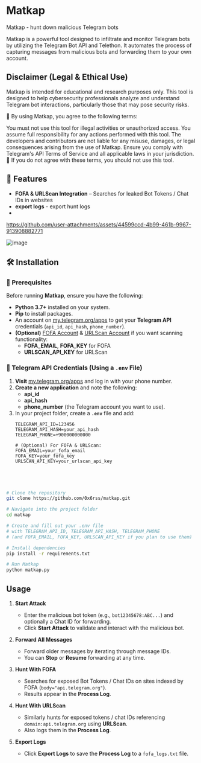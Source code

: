 # Matkap  
Matkap - hunt down malicious Telegram bots  


Matkap is a powerful tool designed to infiltrate and monitor Telegram bots by utilizing the Telegram Bot API and Telethon. It automates the process of capturing messages from malicious bots and forwarding them to your own account.
<br>
## Disclaimer (Legal & Ethical Use)
Matkap is intended for educational and research purposes only. This tool is designed to help cybersecurity professionals analyze and understand Telegram bot interactions, particularly those that may pose security risks.

🔹 By using Matkap, you agree to the following terms:

You must not use this tool for illegal activities or unauthorized access.
You assume full responsibility for any actions performed with this tool.
The developers and contributors are not liable for any misuse, damages, or legal consequences arising from the use of Matkap.
Ensure you comply with Telegram's API Terms of Service and all applicable laws in your jurisdiction.
📌 If you do not agree with these terms, you should not use this tool.


## 📌 Features
 
- **FOFA & URLScan Integration** – Searches for leaked Bot Tokens / Chat IDs in websites
- **export logs** - export hunt logs
- 
  




https://github.com/user-attachments/assets/44599ccd-4b99-461b-9967-913908882771



![image](https://github.com/user-attachments/assets/3b89f9c9-a7a5-48c4-b27d-ef2fc4d128dd)





## 🛠 Installation

### 🔹 Prerequisites
Before running **Matkap**, ensure you have the following:

- **Python 3.7+** installed on your system.
- **Pip** to install packages.
- An account on [my.telegram.org/apps](https://my.telegram.org/apps) to get your **Telegram API** credentials (`api_id`, `api_hash`, `phone_number`).
- **(Optional)** [FOFA Account](https://fofa.info/) & [URLScan Account](https://urlscan.io/) if you want scanning functionality:
  - **FOFA_EMAIL**, **FOFA_KEY** for FOFA
  - **URLSCAN_API_KEY** for URLScan

### 🔹 Telegram API Credentials (Using a `.env` File)

1. **Visit** [my.telegram.org/apps](https://my.telegram.org/apps) and log in with your phone number.  
2. **Create a new application** and note the following:
   - **api_id**
   - **api_hash**
   - **phone_number** (the Telegram account you want to use).
3. In your project folder, create a **`.env`** file and add:
   ```dotenv
   TELEGRAM_API_ID=123456
   TELEGRAM_API_HASH=your_api_hash
   TELEGRAM_PHONE=+900000000000

   # (Optional) For FOFA & URLScan:
   FOFA_EMAIL=your_fofa_email
   FOFA_KEY=your_fofa_key
   URLSCAN_API_KEY=your_urlscan_api_key





```bash
# Clone the repository
git clone https://github.com/0x6rss/matkap.git

# Navigate into the project folder
cd matkap

# Create and fill out your .env file 
# with TELEGRAM_API_ID, TELEGRAM_API_HASH, TELEGRAM_PHONE 
# (and FOFA_EMAIL, FOFA_KEY, URLSCAN_API_KEY if you plan to use them)

# Install dependencies
pip install -r requirements.txt

# Run Matkap
python matkap.py
```

## Usage

1. **Start Attack**  
   - Enter the malicious bot token (e.g., `bot12345678:ABC...`) and optionally a Chat ID for forwarding.  
   - Click **Start Attack** to validate and interact with the malicious bot.

2. **Forward All Messages**  
   - Forward older messages by iterating through message IDs.  
   - You can **Stop** or **Resume** forwarding at any time.

3. **Hunt With FOFA**  
   - Searches for exposed Bot Tokens / Chat IDs on sites indexed by FOFA (`body="api.telegram.org"`).  
   - Results appear in the **Process Log**.

4. **Hunt With URLScan**  
   - Similarly hunts for exposed tokens / chat IDs referencing `domain:api.telegram.org` using **URLScan**.  
   - Also logs them in the **Process Log**.

5. **Export Logs**  
   - Click **Export Logs** to save the **Process Log** to a `fofa_logs.txt` file.













